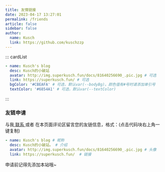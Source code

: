 ```yaml
---
title: 友情链接
date: 2023-04-17 13:27:01
permalink: /friends
article: false
sidebar: false
author:
  name: Kusch
  link: https://github.com/kuschzzp
---
```


<!--
普通卡片列表容器，可用于友情链接、项目推荐、古诗词展示等。
cardList 后面可跟随一个数字表示每行最多显示多少个，选值范围1~4，默认3。在小屏时会根据屏幕宽度减少每行显示数量。
-->
::: cardList
```yaml
- name: Kusch's blog
  desc: Kusch的小破站
  avatar: http://img.superkusch.fun/docs/81640256690_.pic.jpg # 可选
  link: https://superkusch.fun/ # 可选
  bgColor: '#CBEAFA' # 可选，默认var(--bodyBg)。颜色值有#号时请添加单引号
  textColor: '#6854A1' # 可选，默认var(--textColor)
```
:::


### 友链申请

与我[ 联系 ](/about/#联系)或者 在本页面评论区留言您的友链信息，格式：(点击代码块右上角一键复制)


```yaml
- name: Kusch's blog # 昵称
  desc: Kusch的小破站。 # 介绍
  avatar: http://img.superkusch.fun/docs/81640256690_.pic.jpg # 头像
  link: https://superkusch.fun/  # 链接
```

申请前记得先添加本站哦~
